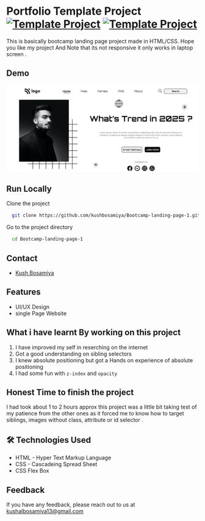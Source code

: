 
# Portfolio Template Project [![Template Project](https://img.shields.io/badge/Template-Project-red)](http://www.gnu.org/licenses/agpl-3.0) [![Template Project](https://img.shields.io/badge/Technologies%20-HTML%2FCSS-brightgreen)](http://www.gnu.org/licenses/agpl-3.0)

This is basically bootcamp landing page project made in HTML/CSS.
Hope you like my project And Note that its not responsive it only works in laptop screen .


## Demo
![Demo](/Public/assets/demo.png)

## Run Locally

Clone the project

```bash
  git clone https://github.com/kushbosamiya/Bootcamp-landing-page-1.git
```

Go to the project directory

```bash
  cd Bootcamp-landing-page-1
```
## Contact
- [Kush Bosamiya](https://www.github.com/kushbosamiya)

## Features


- UI/UX Design
- single Page Website

## What i have learnt By working on this project
1. I have improved my self in reserching on the internet
2. Got a good understanding on sibling selectors
3. I knew absolute positioning but got a Hands on experience of absolute positioning 
4. I had some fun with `z-index` and `opacity`

## Honest Time to finish the project

I had took about 1 to 2 hours approx  this project was a little bit taking test of my patience from the other ones as it forced me to know how to target siblings, images  without class, attribute or id selector .

## 🛠 Technologies Used
  - HTML - Hyper Text Markup Language
  - CSS - Cascadeing Spread Sheet
  - CSS Flex Box

## Feedback

If you have any feedback, please reach out to us at kushalbosamiya13@gmail.com